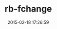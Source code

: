 ---
layout: post
title:  "rb-fchange"
repo:   "stereobooster/rb-fchange"
date:   2015-02-18 17:26:59
gemurl: http://github.com/stereobooster/rb-fchange
---